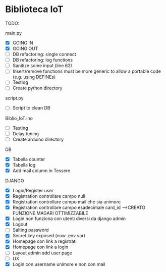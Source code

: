 # Biblioteca IoT


TODO:

main.py
- [x] GOING IN
- [x] GOING OUT
- [ ] DB refactoring: single connect
- [ ] DB refactoring: log functions
- [ ] Sanitize some input (line 62)
- [ ] Insert/remove functions must be more generic to allow a portable code (e.g. using DEFINEs)
- [ ] Testing
- [ ] Create python directory

script.py
- [ ] Script to clean DB 

Biblio_IoT.ino
- [ ] Testing
- [ ] Delay tuning
- [ ] Create arduino directory

DB
- [x] Tabella counter
- [x] Tabella log
- [x] Add mail column in Tessere

DJANGO
- [x] Login/Register user
- [x] Registration controllare campo null
- [x] Registration controllare campo mail che sia unimore
- [x] Registration controllare campo esadecimale card_id  -->CREATO FUNZIONE MAGARI OTTIMIZZABILE
- [x] Login non funziona con utenti diversi da django admin
- [x] Logout
- [ ] Salting password
- [x] Secret key exposed (now .env var)
- [x] Homepage con link a registrati 
- [x] Homepage con link a login
- [ ] Layout admin add user page
- [ ] UX
- [x] Login con username unimore e non con mail